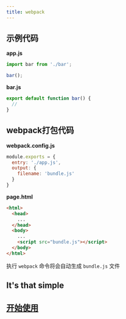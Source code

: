 ```yaml
---
title: webpack
---
```


## 示例代码

<div class="homepage__wrap">
<div class="homepage__left">

**app.js**

```js
import bar from './bar';

bar();
```

</div><div class="homepage__right">

**bar.js**

```js
export default function bar() {
  //
}
```

</div>
</div>


## webpack打包代码

<div class="homepage__wrap">
<div class="homepage__left">

**webpack.config.js**

```js
module.exports = {
  entry: './app.js',
  output: {
    filename: 'bundle.js'
  }
}
```

</div><div class="homepage__right">

**page.html**

```html
<html>
  <head>
    ...
  </head>
  <body>
    ...
    <script src="bundle.js"></script>
  </body>
</html>
```

执行 `webpack` 命令将会自动生成 `bundle.js` 文件

</div>
</div>

## It's that simple

## [开始使用](/guides/get-started)
